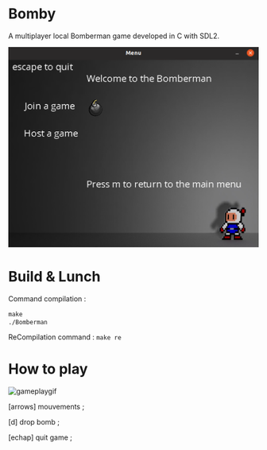 # Bomby
A multiplayer local Bomberman game developed in C with SDL2.

![Main](/screenshots/main_title.png)

# Build & Lunch
Command compilation :
```
make
./Bomberman
```
ReCompilation command : ``` make re ```

# How to play
![gameplaygif](https://user-images.githubusercontent.com/35685670/133101244-f8cdcadd-54a2-432a-8dd0-3c2cb5bfc0fa.gif)

[arrows] mouvements ;

[d] drop bomb ;

[echap] quit game ;

